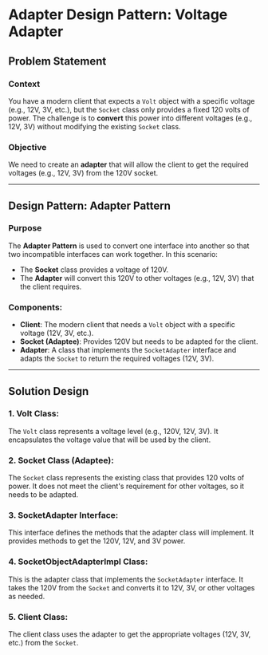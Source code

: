 # Adapter Design Pattern: Voltage Adapter

## Problem Statement

### Context
You have a modern client that expects a `Volt` object with a specific voltage (e.g., 12V, 3V, etc.), but the `Socket` class only provides a fixed 120 volts of power. The challenge is to **convert** this power into different voltages (e.g., 12V, 3V) without modifying the existing `Socket` class.

### Objective
We need to create an **adapter** that will allow the client to get the required voltages (e.g., 12V, 3V) from the 120V socket.

---

## Design Pattern: Adapter Pattern

### **Purpose**
The **Adapter Pattern** is used to convert one interface into another so that two incompatible interfaces can work together. In this scenario:
- The **Socket** class provides a voltage of 120V.
- The **Adapter** will convert this 120V to other voltages (e.g., 12V, 3V) that the client requires.

### **Components**:
- **Client**: The modern client that needs a `Volt` object with a specific voltage (12V, 3V, etc.).
- **Socket (Adaptee)**: Provides 120V but needs to be adapted for the client.
- **Adapter**: A class that implements the `SocketAdapter` interface and adapts the `Socket` to return the required voltages (12V, 3V).

---

## Solution Design

### 1. **Volt Class**:
The `Volt` class represents a voltage level (e.g., 120V, 12V, 3V). It encapsulates the voltage value that will be used by the client.

### 2. **Socket Class (Adaptee)**:
The `Socket` class represents the existing class that provides 120 volts of power. It does not meet the client's requirement for other voltages, so it needs to be adapted.

### 3. **SocketAdapter Interface**:
This interface defines the methods that the adapter class will implement. It provides methods to get the 120V, 12V, and 3V power.

### 4. **SocketObjectAdapterImpl Class**:
This is the adapter class that implements the `SocketAdapter` interface. It takes the 120V from the `Socket` and converts it to 12V, 3V, or other voltages as needed.

### 5. **Client Class**:
The client class uses the adapter to get the appropriate voltages (12V, 3V, etc.) from the `Socket`.
